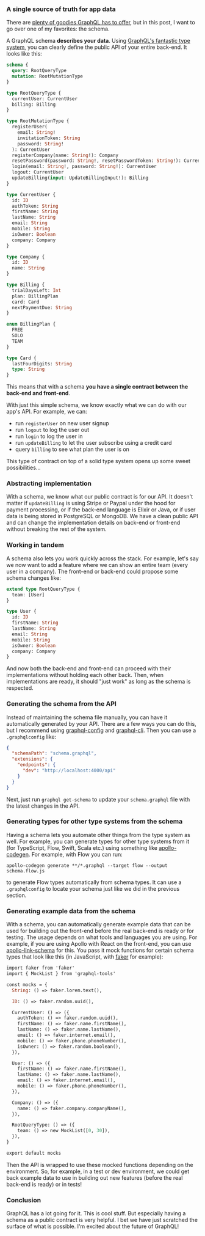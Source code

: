 ### A single source of truth for app data

There are [plenty of goodies GraphQL has to offer](http://graphql.org), but in this post, I want to go over one of my favorites: the schema.

A GraphQL schema **describes your data**. Using [GraphQL's fantastic type system](http://graphql.org/learn/schema/), you can clearly define the public API of your entire back-end. It looks like this:

```graphql
schema {
  query: RootQueryType
  mutation: RootMutationType
}

type RootQueryType {
  currentUser: CurrentUser
  billing: Billing
}

type RootMutationType {
  registerUser(
    email: String!
    invitationToken: String
    password: String!
  ): CurrentUser
  registerCompany(name: String!): Company
  resetPassword(password: String!, resetPasswordToken: String!): CurrentUser
  login(email: String!, password: String!): CurrentUser
  logout: CurrentUser
  updateBilling(input: UpdateBillingInput!): Billing
}

type CurrentUser {
  id: ID
  authToken: String
  firstName: String
  lastName: String
  email: String
  mobile: String
  isOwner: Boolean
  company: Company
}

type Company {
  id: ID
  name: String
}

type Billing {
  trialDaysLeft: Int
  plan: BillingPlan
  card: Card
  nextPaymentDue: String
}

enum BillingPlan {
  FREE
  SOLO
  TEAM
}

type Card {
  lastFourDigits: String
  type: String
}
```

This means that with a schema **you have a single contract between the back-end and front-end**.

With just this simple schema, we know exactly what we can do with our app's API. For example, we can:

* run `registerUser` on new user signup
* run `logout` to log the user out
* run `login` to log the user in
* run `updateBilling` to let the user subscribe using a credit card
* query `billing` to see what plan the user is on

This type of contract on top of a solid type system opens up some sweet possibilities...

### Abstracting implementation

With a schema, we know what our public contract is for our API. It doesn't matter if `updateBilling` is using Stripe or Paypal under the hood for payment processing, or if the back-end language is Elixir or Java, or if user data is being stored in PostgreSQL or MongoDB. We have a clean public API and can change the implementation details on back-end or front-end without breaking the rest of the system.

### Working in tandem

A schema also lets you work quickly across the stack. For example, let's say we now want to add a feature where we can show an entire team (every user in a company). The front-end or back-end could propose some schema changes like:

```graphql
extend type RootQueryType {
  team: [User]
}

type User {
  id: ID
  firstName: String
  lastName: String
  email: String
  mobile: String
  isOwner: Boolean
  company: Company
}
```

And now both the back-end and front-end can proceed with their implementations without holding each other back. Then, when implementations are ready, it should "just work" as long as the schema is respected.

### Generating the schema from the API

Instead of maintaining the schema file manually, you can have it automatically generated by your API. There are a few ways you can do this, but I recommend using [graphql-config](https://github.com/graphcool/graphql-config) and [graphql-cli](https://github.com/graphcool/graphql-cli). Then you can use a `.graphqlconfig` like:

```json
{
  "schemaPath": "schema.graphql",
  "extensions": {
    "endpoints": {
      "dev": "http://localhost:4000/api"
    }
  }
}
```

Next, just run `graphql get-schema` to update your `schema.graphql` file with the latest changes in the API.

### Generating types for other type systems from the schema

Having a schema lets you automate other things from the type system as well. For example, you can generate types for other type systems from it (for TypeScript, Flow, Swift, Scala etc.) using something like [apollo-codegen](https://github.com/apollographql/apollo-codegen). For example, with Flow you can run:

`apollo-codegen generate **/*.graphql --target flow --output schema.flow.js`

to generate Flow types automatically from schema types. It can use a `.graphqlconfig` to locate your schema just like we did in the previous section.

### Generating example data from the schema

With a schema, you can automatically generate example data that can be used for building out the front-end before the real back-end is ready or for testing. The usage depends on what tools and languages you are using. For example, if you are using Apollo with React on the front-end, you can use [apollo-link-schema](https://www.npmjs.com/package/apollo-link-schema) for this. You pass it mock functions for certain schema types that look like this (in JavaScript, with [faker](https://www.npmjs.com/package/faker) for example):

```graphql
import faker from 'faker'
import { MockList } from 'graphql-tools'

const mocks = {
  String: () => faker.lorem.text(),

  ID: () => faker.random.uuid(),

  CurrentUser: () => ({
    authToken: () => faker.random.uuid(),
    firstName: () => faker.name.firstName(),
    lastName: () => faker.name.lastName(),
    email: () => faker.internet.email(),
    mobile: () => faker.phone.phoneNumber(),
    isOwner: () => faker.random.boolean(),
  }),

  User: () => ({
    firstName: () => faker.name.firstName(),
    lastName: () => faker.name.lastName(),
    email: () => faker.internet.email(),
    mobile: () => faker.phone.phoneNumber(),
  }),

  Company: () => ({
    name: () => faker.company.companyName(),
  }),

  RootQueryType: () => ({
    team: () => new MockList([0, 30]),
  }),
}

export default mocks
```

Then the API is wrapped to use these mocked functions depending on the environment. So, for example, in a test or dev environment, we could get back example data to use in building out new features (before the real back-end is ready) or in tests!

### Conclusion

GraphQL has a lot going for it. This is cool stuff. But especially having a schema as a public contract is very helpful. I bet we have just scratched the surface of what is possible. I'm excited about the future of GraphQL!
